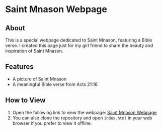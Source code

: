 # Saint Mnason Webpage

## About
This is a special webpage dedicated to Saint Mnason, featuring a Bible verse. I created this page just for my girl friend to share the beauty and inspiration of Saint Mnason.

## Features
- A picture of Saint Mnason
- A meaningful Bible verse from Acts 21:16

## How to View
1. Open the following link to view the webpage: [Saint Mnason Webpage](https://lkh9596.github.io/mnason/)
2. You can also clone the repository and open `index.html` in your web browser if you prefer to view it offline.

